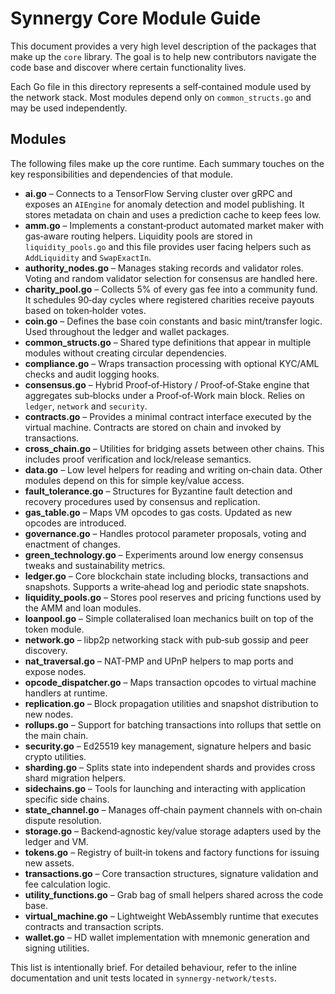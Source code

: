 # Synnergy Core Module Guide

This document provides a very high level description of the packages that make up the `core` library.  The goal is to help new contributors navigate the code base and discover where certain functionality lives.

Each Go file in this directory represents a self‑contained module used by the network stack.  Most modules depend only on `common_structs.go` and may be used independently.

## Modules

The following files make up the core runtime.  Each summary touches on the key
responsibilities and dependencies of that module.

- **ai.go** – Connects to a TensorFlow Serving cluster over gRPC and exposes an
  `AIEngine` for anomaly detection and model publishing.  It stores metadata on
  chain and uses a prediction cache to keep fees low.
- **amm.go** – Implements a constant‑product automated market maker with gas‑aware
  routing helpers.  Liquidity pools are stored in `liquidity_pools.go` and this
  file provides user facing helpers such as `AddLiquidity` and `SwapExactIn`.
- **authority_nodes.go** – Manages staking records and validator roles.  Voting
  and random validator selection for consensus are handled here.
- **charity_pool.go** – Collects 5% of every gas fee into a community fund.  It
  schedules 90‑day cycles where registered charities receive payouts based on
  token‑holder votes.
- **coin.go** – Defines the base coin constants and basic mint/transfer logic.
  Used throughout the ledger and wallet packages.
- **common_structs.go** – Shared type definitions that appear in multiple modules
  without creating circular dependencies.
- **compliance.go** – Wraps transaction processing with optional KYC/AML checks
  and audit logging hooks.
- **consensus.go** – Hybrid Proof‑of‑History / Proof‑of‑Stake engine that
  aggregates sub‑blocks under a Proof‑of‑Work main block.  Relies on `ledger`,
  `network` and `security`.
- **contracts.go** – Provides a minimal contract interface executed by the
  virtual machine.  Contracts are stored on chain and invoked by transactions.
- **cross_chain.go** – Utilities for bridging assets between other chains.  This
  includes proof verification and lock/release semantics.
- **data.go** – Low level helpers for reading and writing on‑chain data.  Other
  modules depend on this for simple key/value access.
- **fault_tolerance.go** – Structures for Byzantine fault detection and recovery
  procedures used by consensus and replication.
- **gas_table.go** – Maps VM opcodes to gas costs.  Updated as new opcodes are
  introduced.
- **governance.go** – Handles protocol parameter proposals, voting and enactment
  of changes.
- **green_technology.go** – Experiments around low energy consensus tweaks and
  sustainability metrics.
- **ledger.go** – Core blockchain state including blocks, transactions and
  snapshots.  Supports a write‑ahead log and periodic state snapshots.
- **liquidity_pools.go** – Stores pool reserves and pricing functions used by the
  AMM and loan modules.
- **loanpool.go** – Simple collateralised loan mechanics built on top of the
  token module.
- **network.go** – libp2p networking stack with pub‑sub gossip and peer discovery.
- **nat_traversal.go** – NAT-PMP and UPnP helpers to map ports and expose nodes.
- **opcode_dispatcher.go** – Maps transaction opcodes to virtual machine handlers
  at runtime.
- **replication.go** – Block propagation utilities and snapshot distribution to
  new nodes.
- **rollups.go** – Support for batching transactions into rollups that settle on
  the main chain.
- **security.go** – Ed25519 key management, signature helpers and basic crypto
  utilities.
- **sharding.go** – Splits state into independent shards and provides cross shard
  migration helpers.
- **sidechains.go** – Tools for launching and interacting with application
  specific side chains.
- **state_channel.go** – Manages off‑chain payment channels with on‑chain dispute
  resolution.
- **storage.go** – Backend‑agnostic key/value storage adapters used by the ledger
  and VM.
- **tokens.go** – Registry of built‑in tokens and factory functions for issuing
  new assets.
- **transactions.go** – Core transaction structures, signature validation and
  fee calculation logic.
- **utility_functions.go** – Grab bag of small helpers shared across the code
  base.
- **virtual_machine.go** – Lightweight WebAssembly runtime that executes
  contracts and transaction scripts.
- **wallet.go** – HD wallet implementation with mnemonic generation and signing
  utilities.


This list is intentionally brief.  For detailed behaviour, refer to the inline documentation and unit tests located in `synnergy-network/tests`.
